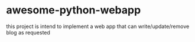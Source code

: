 # awesome-python-webapp
this project is intend to implement a web app that can write/update/remove blog as requested
